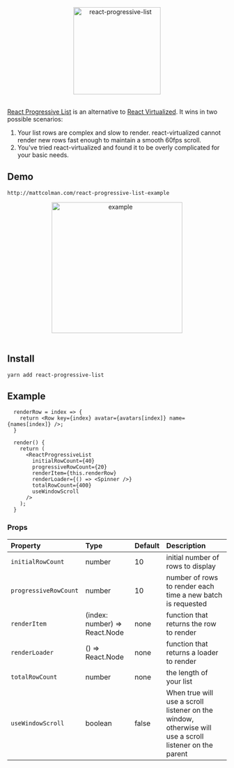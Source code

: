 <div align="center">
    <img alt="react-progressive-list" src="https://raw.githubusercontent.com/mattcolman/react-progressive-list/master/react-progressive-list.jpg" height="200px" />
</div>

<br />

[React Progressive List](https://www.npmjs.com/package/react-progressive-list)
is an alternative to
[React Virtualized](https://github.com/bvaughn/react-virtualized). It wins in
two possible scenarios:

1. Your list rows are complex and slow to render. react-virtualized cannot
   render new rows fast enough to maintain a smooth 60fps scroll.
2. You've tried react-virtualized and found it to be overly complicated for your
   basic needs.

## Demo

`http://mattcolman.com/react-progressive-list-example`

<div align="center">
    <img alt="example" src="https://raw.githubusercontent.com/mattcolman/react-progressive-list/master/example.gif" height="300px" />
</div>

<br />

## Install

`yarn add react-progressive-list`

## Example

```
  renderRow = index => {
    return <Row key={index} avatar={avatars[index]} name={names[index]} />;
  }

  render() {
    return (
      <ReactProgressiveList
        initialRowCount={40}
        progressiveRowCount={20}
        renderItem={this.renderRow}
        renderLoader={() => <Spinner />}
        totalRowCount={400}
        useWindowScroll
      />
    );
  }
```

### Props

| Property              | Type                          | Default | Description                                                                                            |
| :-------------------- | :---------------------------- | :------ | :----------------------------------------------------------------------------------------------------- |
| `initialRowCount`     | number                        | 10      | initial number of rows to display                                                                      |
| `progressiveRowCount` | number                        | 10      | number of rows to render each time a new batch is requested                                            |
| `renderItem`          | (index: number) => React.Node | none    | function that returns the row to render                                                                |
| `renderLoader`        | () => React.Node              | none    | function that returns a loader to render                                                               |
| `totalRowCount`       | number                        | none    | the length of your list                                                                                |
| `useWindowScroll`     | boolean                       | false   | When true will use a scroll listener on the window, otherwise will use a scroll listener on the parent |
